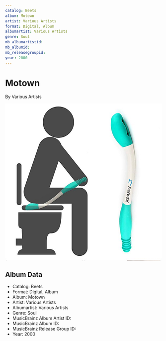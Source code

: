 ```yaml
---
catalog: Beets
album: Motown
artist: Various Artists
format: Digital, Album
albumartist: Various Artists
genre: Soul
mb_albumartistid: 
mb_albumid: 
mb_releasegroupid: 
year: 2000
---
```


# Motown

By Various Artists

![](../../assets/beetscovers/Various_Artists-Motown.jpg)

## Album Data

- Catalog: Beets
- Format: Digital, Album
- Album: Motown
- Artist: Various Artists
- Albumartist: Various Artists
- Genre: Soul
- MusicBrainz Album Artist ID: 
- MusicBrainz Album ID: 
- MusicBrainz Release Group ID: 
- Year: 2000

